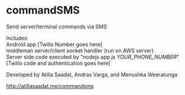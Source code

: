 # commandSMS
Send server/terminal commands via SMS

Includes: <br> Android app [Twilio Number goes here] <br> middleman server/client socket handler (run on AWS server) <br> Server side code executed by "nodejs app.js <i>YOUR_PHONE_NUMBER</i>" [Twilio code and authentication goes here]

Developed by Atilla Saadat, Andras Varga, and Menushka Weeratunga

http://atillasaadat.me/commandsms
